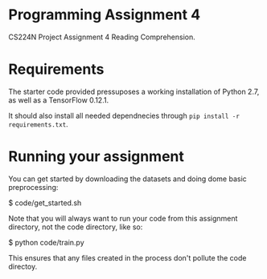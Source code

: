 # Programming Assignment 4
CS224N Project Assignment 4 Reading Comprehension.

# Requirements

The starter code provided pressuposes a working installation of Python 2.7, as well as a TensorFlow 0.12.1.

It should also install all needed dependnecies through
`pip install -r requirements.txt`.

# Running your assignment

You can get started by downloading the datasets and doing dome basic preprocessing:

$ code/get_started.sh

Note that you will always want to run your code from this assignment directory, not the code directory, like so:

$ python code/train.py

This ensures that any files created in the process don't pollute the code directoy.
